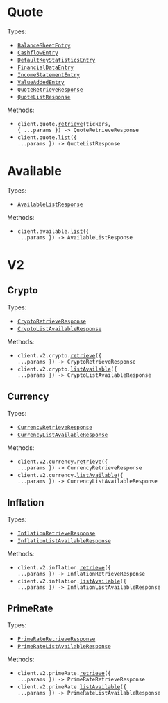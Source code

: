 # Quote

Types:

- <code><a href="./src/resources/quote.ts">BalanceSheetEntry</a></code>
- <code><a href="./src/resources/quote.ts">CashflowEntry</a></code>
- <code><a href="./src/resources/quote.ts">DefaultKeyStatisticsEntry</a></code>
- <code><a href="./src/resources/quote.ts">FinancialDataEntry</a></code>
- <code><a href="./src/resources/quote.ts">IncomeStatementEntry</a></code>
- <code><a href="./src/resources/quote.ts">ValueAddedEntry</a></code>
- <code><a href="./src/resources/quote.ts">QuoteRetrieveResponse</a></code>
- <code><a href="./src/resources/quote.ts">QuoteListResponse</a></code>

Methods:

- <code title="get /api/quote/{tickers}">client.quote.<a href="./src/resources/quote.ts">retrieve</a>(tickers, { ...params }) -> QuoteRetrieveResponse</code>
- <code title="get /api/quote/list">client.quote.<a href="./src/resources/quote.ts">list</a>({ ...params }) -> QuoteListResponse</code>

# Available

Types:

- <code><a href="./src/resources/available.ts">AvailableListResponse</a></code>

Methods:

- <code title="get /api/available">client.available.<a href="./src/resources/available.ts">list</a>({ ...params }) -> AvailableListResponse</code>

# V2

## Crypto

Types:

- <code><a href="./src/resources/v2/crypto.ts">CryptoRetrieveResponse</a></code>
- <code><a href="./src/resources/v2/crypto.ts">CryptoListAvailableResponse</a></code>

Methods:

- <code title="get /api/v2/crypto">client.v2.crypto.<a href="./src/resources/v2/crypto.ts">retrieve</a>({ ...params }) -> CryptoRetrieveResponse</code>
- <code title="get /api/v2/crypto/available">client.v2.crypto.<a href="./src/resources/v2/crypto.ts">listAvailable</a>({ ...params }) -> CryptoListAvailableResponse</code>

## Currency

Types:

- <code><a href="./src/resources/v2/currency.ts">CurrencyRetrieveResponse</a></code>
- <code><a href="./src/resources/v2/currency.ts">CurrencyListAvailableResponse</a></code>

Methods:

- <code title="get /api/v2/currency">client.v2.currency.<a href="./src/resources/v2/currency.ts">retrieve</a>({ ...params }) -> CurrencyRetrieveResponse</code>
- <code title="get /api/v2/currency/available">client.v2.currency.<a href="./src/resources/v2/currency.ts">listAvailable</a>({ ...params }) -> CurrencyListAvailableResponse</code>

## Inflation

Types:

- <code><a href="./src/resources/v2/inflation.ts">InflationRetrieveResponse</a></code>
- <code><a href="./src/resources/v2/inflation.ts">InflationListAvailableResponse</a></code>

Methods:

- <code title="get /api/v2/inflation">client.v2.inflation.<a href="./src/resources/v2/inflation.ts">retrieve</a>({ ...params }) -> InflationRetrieveResponse</code>
- <code title="get /api/v2/inflation/available">client.v2.inflation.<a href="./src/resources/v2/inflation.ts">listAvailable</a>({ ...params }) -> InflationListAvailableResponse</code>

## PrimeRate

Types:

- <code><a href="./src/resources/v2/prime-rate.ts">PrimeRateRetrieveResponse</a></code>
- <code><a href="./src/resources/v2/prime-rate.ts">PrimeRateListAvailableResponse</a></code>

Methods:

- <code title="get /api/v2/prime-rate">client.v2.primeRate.<a href="./src/resources/v2/prime-rate.ts">retrieve</a>({ ...params }) -> PrimeRateRetrieveResponse</code>
- <code title="get /api/v2/prime-rate/available">client.v2.primeRate.<a href="./src/resources/v2/prime-rate.ts">listAvailable</a>({ ...params }) -> PrimeRateListAvailableResponse</code>
